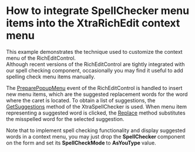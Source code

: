 # How to integrate SpellChecker menu items into the XtraRichEdit context menu


<p>This example demonstrates the technique used to customize the context menu of the RichEditControl.  <br />
Although recent versions of the RichEditControl are tightly integrated with our spell checking component, occasionally you may find it useful to add  spelling check menu items manually.</p><p>The <a href="http://documentation.devexpress.com/#WindowsForms/DevExpressXtraRichEditRichEditControl_PreparePopupMenutopic"><u>PreparePopupMenu</u></a> event of the RichEditControl is handled to insert new menu items, which are the suggested replacement words for the word where the caret is located. To obtain a list of suggestions, the <a href="http://documentation.devexpress.com/#WindowsForms/DevExpressXtraSpellCheckerSpellChecker_GetSuggestionstopic"><u>GetSuggestions</u></a> method of the XtraSpellChecker is used. When menu item representing a suggested word is clicked, the <a href="http://documentation.devexpress.com/#WindowsForms/DevExpressXtraRichEditAPINativeDocument_Replacetopic"><u>Replace</u></a> method substitutes the misspelled word for the selected suggestion.</p><p>Note that to implement spell checking functionality and display suggested words in a context menu, you may just drop the <strong>SpellChecker </strong>component on the form and set its <strong>SpellCheckMode </strong>to <strong>AsYouType </strong>value.</p>

<br/>


